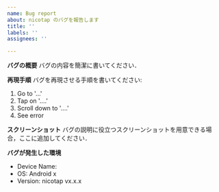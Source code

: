 ```yaml
---
name: Bug report
about: nicotap のバグを報告します
title: ''
labels: ''
assignees: ''

---
```


**バグの概要**
バグの内容を簡潔に書いてください．

**再現手順**
バグを再現させる手順を書いてください:
1. Go to '...'
2. Tap on '....'
3. Scroll down to '....'
4. See error

**スクリーンショット**
バグの説明に役立つスクリーンショットを用意できる場合，ここに追加してください．

**バグが発生した環境**
 - Device Name: 
 - OS: Android x
 - Version: nicotap vx.x.x
